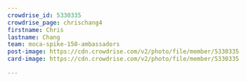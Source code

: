 ```yaml
---
crowdrise_id: 5330335
crowdrise_page: chrischang4
firstname: Chris
lastname: Chang
team: moca-spike-150-ambassadors
post-image: https://cdn.crowdrise.com/v2/photo/file/member/5330335
card-image: https://cdn.crowdrise.com/v2/photo/file/member/5330335

---
```

